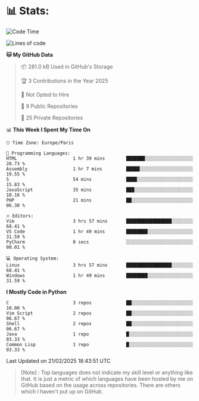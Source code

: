 

<h1>📊 Stats:</h1>

<!--START_SECTION:waka-->
![Code Time](http://img.shields.io/badge/Code%20Time-754%20hrs%2058%20mins-blue)

![Lines of code](https://img.shields.io/badge/From%20Hello%20World%20I%27ve%20Written-6.5%20million%20lines%20of%20code-blue)

**🐱 My GitHub Data** 

> 📦 281.0 kB Used in GitHub's Storage 
 > 
> 🏆 3 Contributions in the Year 2025
 > 
> 🚫 Not Opted to Hire
 > 
> 📜 9 Public Repositories 
 > 
> 🔑 25 Private Repositories 
 > 
📊 **This Week I Spent My Time On** 

```text
🕑︎ Time Zone: Europe/Paris

💬 Programming Languages: 
HTML                     1 hr 39 mins        ███████░░░░░░░░░░░░░░░░░░   28.73 % 
Assembly                 1 hr 7 mins         █████░░░░░░░░░░░░░░░░░░░░   19.55 % 
S                        54 mins             ████░░░░░░░░░░░░░░░░░░░░░   15.83 % 
JavaScript               35 mins             ███░░░░░░░░░░░░░░░░░░░░░░   10.16 % 
PHP                      21 mins             ██░░░░░░░░░░░░░░░░░░░░░░░   06.30 % 

🔥 Editors: 
Vim                      3 hrs 57 mins       █████████████████░░░░░░░░   68.41 % 
VS Code                  1 hr 49 mins        ████████░░░░░░░░░░░░░░░░░   31.59 % 
PyCharm                  0 secs              ░░░░░░░░░░░░░░░░░░░░░░░░░   00.01 % 

💻 Operating System: 
Linux                    3 hrs 57 mins       █████████████████░░░░░░░░   68.41 % 
Windows                  1 hr 49 mins        ████████░░░░░░░░░░░░░░░░░   31.59 % 
```

**I Mostly Code in Python** 

```text
C                        3 repos             ██░░░░░░░░░░░░░░░░░░░░░░░   10.00 % 
Vim Script               2 repos             ██░░░░░░░░░░░░░░░░░░░░░░░   06.67 % 
Shell                    2 repos             ██░░░░░░░░░░░░░░░░░░░░░░░   06.67 % 
Java                     1 repo              █░░░░░░░░░░░░░░░░░░░░░░░░   03.33 % 
Common Lisp              1 repo              █░░░░░░░░░░░░░░░░░░░░░░░░   03.33 % 
```




 Last Updated on 21/02/2025 18:43:51 UTC
<!--END_SECTION:waka-->

 > [Note] : Top languages does not indicate my skill level or anything like that. It is just a metric of which languages have been hosted by me on GitHub based on the usage across repositories. There are others which I haven't put up on GitHub.</span>
